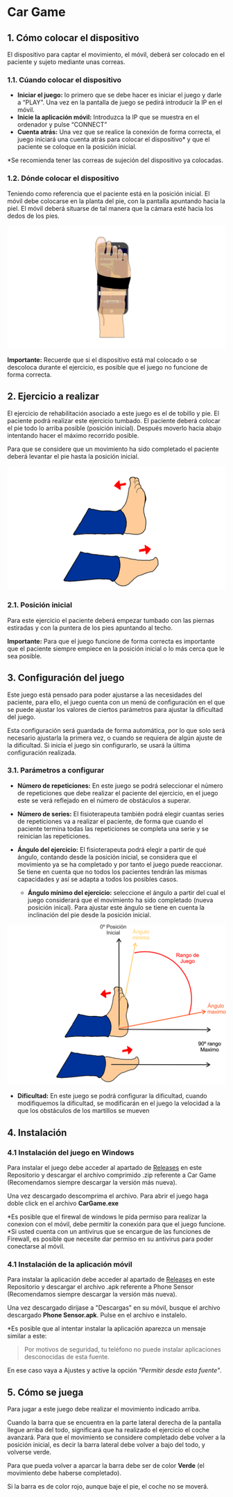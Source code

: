 # Car Game
## 1. Cómo colocar el dispositivo
El dispositivo para captar el movimiento, el móvil, deberá ser colocado en el paciente y sujeto mediante unas correas.
### 1.1. Cúando colocar el dispositivo
- **Iniciar el juego:**  lo primero que se debe hacer es iniciar el juego y darle a “PLAY”. Una vez en la pantalla de juego se pedirá introducir la IP en el móvil.
- **Inicie la aplicación móvil:**  Introduzca la IP que se muestra en el ordenador y pulse “CONNECT”
- **Cuenta atrás:**  Una vez que se realice la conexión de forma correcta, el juego iniciará una cuenta atrás para colocar el dispositivo* y que el paciente se coloque en la posición inicial.

*Se recomienda tener las correas de sujeción del dispositivo ya colocadas.

### 1.2. Dónde colocar el dispositivo
Teniendo como referencia que el paciente está en la posición inicial.
El móvil debe colocarse en la planta del pie, con la pantalla apuntando hacia la piel.
El móvil deberá situarse de tal manera que la cámara esté hacia los dedos de los pies.


![Imagen colocación dispositivo](https://github.com/raulblas7/Videojuegos-para-terapia-de-rehabilitacion/blob/main/Imagenes/Dispositivo%20pie.png)

**Importante:** Recuerde que si el dispositivo está mal colocado o se descoloca durante el ejercicio, es posible que el juego no funcione de forma correcta.


## 2. Ejercicio a realizar

El ejercicio de rehabilitación asociado a este juego es el de tobillo y pie.
El paciente podrá realizar este ejercicio tumbado. El paciente deberá colocar el pie todo lo arriba posible (posición inicial). Después moverlo hacia abajo intentando hacer el máximo recorrido posible.

Para que se considere que un movimiento ha sido completado el paciente deberá levantar el pie hasta la posición inicial.


![Imagen ejercicio a realizar](https://github.com/raulblas7/Videojuegos-para-terapia-de-rehabilitacion/blob/main/Imagenes/Ejercicio%20tobillo.png)

 ### 2.1. Posición inicial
Para este ejercicio el paciente deberá empezar tumbado con las piernas estiradas y con la puntera de los pies apuntando al techo.

**Importante:** Para que el juego funcione de forma correcta es importante que el paciente siempre empiece en la posición inicial o lo más cerca que le sea posible.

## 3. Configuración del juego
Este juego está pensado para poder ajustarse a las necesidades del paciente, para ello, el juego cuenta con un menú de configuración en el que se puede ajustar los valores de ciertos parámetros para ajustar la dificultad del juego.

Esta configuración será guardada de forma automática, por lo que solo será necesario ajustarla la primera vez, o cuando se requiera de algún ajuste de la dificultad.
Si inicia el juego sin configurarlo, se usará la última configuración realizada.

### 3.1. Parámetros a configurar

 - **Número de repeticiones:** En este juego se podrá seleccionar el número de repeticiones que debe realizar el paciente del ejercicio, en el juego este se verá reflejado en el número de obstáculos a superar.

 - **Número de series:** El fisioterapeuta también podrá elegir cuantas series de repeticiones va a realizar el paciente, de forma que cuando el paciente termina todas las repeticiones se completa una serie y se reinician las repeticiones.

 - **Ángulo del ejercicio:** El fisioterapeuta podrá elegir a partir de qué ángulo, contando desde la posición inicial, se considera que el movimiento ya se ha completado y por tanto el juego puede reaccionar. Se tiene en cuenta que no todos los pacientes tendrán las mismas capacidades y así se adapta a todos los posibles casos.

   - **Ángulo mínimo del ejercicio:**  seleccione el ángulo a partir del cual el juego considerará que el movimiento ha sido completado (nueva posición inical).
Para ajustar este ángulo se tiene en cuenta la inclinación del pie desde la posición inicial.


![Imagen Rango movimiento](https://github.com/raulblas7/Videojuegos-para-terapia-de-rehabilitacion/blob/main/Imagenes/Rango%20Ejer%20Car.png)

 - **Dificultad:** En este juego se podrá configurar la dificultad, cuando modifiquemos la dificultad, se modificarán en el juego la velocidad a la que los obstáculos de los martillos se mueven



## 4. Instalación

### 4.1 Instalación del juego en Windows
Para instalar el juego debe acceder al apartado de [Releases](https://github.com/raulblas7/Videojuegos-para-terapia-de-rehabilitacion/releases) en este Repositorio y descargar el archivo comprimido .zip referente a Car Game (Recomendamos siempre descargar la versión más nueva).

Una vez descargado descomprima el archivo.
Para abrir el juego haga doble click en el archivo **CarGame.exe**

*Es posible que el firewal de windows le pida permiso para realizar la conexion con el móvil, debe permitir la conexión para que el juego funcione.
*Si usted cuenta con un antivirus que se encargue de las funciones de Firewall, es posible que necesite dar permiso en su antivirus para poder conectarse al móvil.

### 4.1 Instalación de la aplicación móvil

Para instalar la aplicación debe acceder al apartado de [Releases](https://github.com/raulblas7/Videojuegos-para-terapia-de-rehabilitacion/releases) en este Repositorio y descargar el archivo .apk referente a Phone Sensor (Recomendamos siempre descargar la versión más nueva).

Una vez descargado dirijase a "Descargas" en su móvil, busque el archivo descargado **Phone Sensor.apk**.
Pulse en el archivo e instalelo.

*Es posible que al intentar instalar la aplicación aparezca un mensaje similar a este: 
> Por motivos de seguridad, tu teléfono no puede instalar aplicaciones desconocidas de esta fuente.

En ese caso vaya a Ajustes y active la opción *"Permitir desde esta fuente"*.

## 5. Cómo se juega

Para jugar a este juego debe realizar el movimiento indicado arriba.

Cuando la barra que se encuentra en la parte lateral derecha de la pantalla llegue arriba del todo, significará que ha realizado el ejercicio el coche avanzará. Para que el movimiento se considere completado debe volver a la posición inicial, es decir la barra lateral debe volver a bajo del todo, y volverse verde. 

Para que pueda volver a aparcar la barra debe ser de color **Verde** (el movimiento debe haberse completado).

Si la barra es de color rojo, aunque baje el pie, el coche no se moverá.
